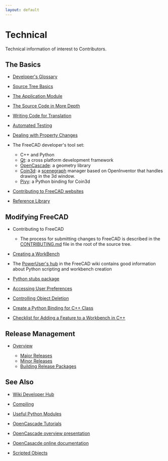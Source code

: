 ```yaml
---
layout: default
---
```


# Technical

Technical information of interest to Contributors.

## The Basics

- [Developer's Glossary](./developerglossary.md)

- [Source Tree Basics](./SourceTreeBasics.md)

- [The Application Module](./TheApplicationModule.md)

- [The Source Code in More Depth](https://wiki.freecad.org/The_FreeCAD_source_code)

- [Writing Code for Translation](./translation.md)

- [Automated Testing](./automated_testing.md)

- [Dealing with Property Changes](./PropertyChanges.md)

- The FreeCAD developer's tool set:

    - C++ and Python
    - [Qt](https://www.qt.io/): a cross platform development framework
    - [OpenCascade](https://www.opencascade.com/open-cascade-technology/): a geometry library
    - [Coin3d](https://www.coin3d.org/): a [scenegraph](https://wiki.freecad.org/Scenegraph) manager based on OpenInventor that handles drawing in the 3d window.
    - [Pivy](https://wiki.freecad.org/Pivy): a Python binding for Coin3d

- [Contributing to FreeCAD websites](./Websites.md)

- [Reference Library](./ReferenceLibrary.md)

## Modifying FreeCAD

- Contributing to FreeCAD

    - The process for submitting changes to FreeCAD is described in the [CONTRIBUTING.md](https://github.com/FreeCAD/FreeCAD/blob/master/CONTRIBUTING.md)
    file in the root of the source tree.

- [Creating a WorkBench](https://wiki.freecad.org/Workbench_creation)

- The [PowerUser's hub](https://wiki.freecad.org/Power_users_hub) in the FreeCAD wiki contains good information about Python scripting and workbench creation

- [Python stubs package](./PythonStubsPackage.md)

- [Accessing User Preferences](./preferences.md)

- [Controlling Object Deletion](./ObjectDeletion.md)

- [Create a Python Binding for C++ Class](./CreatePythonBindingForCpp.md)

- [Checklist for Adding a Feature to a Workbench in C++](./ChecklistForNewFeatureC++.md)

## Release Management

- [Overview](./ReleaseProcess.md)

    - [Major Releases](./MajorRelease.md)
    - [Minor Releases](./MinorRelease.md)
    - [Building Release Packages](./ReleasePackages.md)

## See Also

- [Wiki Developer Hub](https://wiki.freecad.org/Developer_hub)

- [Compiling](https://wiki.freecad.org/Developer_hub#Compiling_FreeCAD)

- [Useful Python Modules](https://wiki.freecad.org/Extra_python_modules)

- [OpenCascade Tutorials](http://opencascade.wikidot.com/romansarticles)
- [OpenCascade overview presentation](https://dev.opencascade.org/sites/default/files/pdf/Topology.pdf)
- [OpenCasacde online documentation](https://dev.opencascade.org/doc/overview/html/index.html)

- [Scripted Objects](https://wiki.freecad.org/Scripted_objects)
